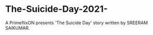 # The-Suicide-Day-2021-
A PrimeflixON presents 'The Suicide Day' story written by SREERAM SAIKUMAR.
